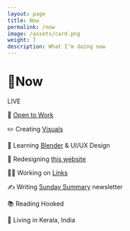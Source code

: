 ```yaml
---
layout: page
title: Now
permalink: /now
image: /assets/card.png
weight: 7
description: What I’m doing now
---
```


# 🌱Now

<span class="about-pill">
<span class="live-icon"></span> LIVE
</span>

🧲 [Open to Work](mailto:hi@vyshnav.xyz)

✏️ Creating [Visuals](/visuals)

🧠 Learning [Blender](/3d) & UI/UX Design

🚧 Redesigning [this website](https://twitter.com/vyshnav_xyz/status/1522571627137019904?s=20&t=40-J7KZrUif_am3iDnwCPw)

👨‍💻 Working on [Links](https://github.com/Vyshnav2255/links)

✍️ Writing [Sunday Summary](https://vyshnav.substack.com/) newsletter

📚 Reading Hooked

📍 Living in Kerala, India